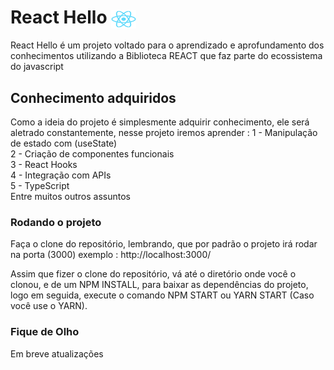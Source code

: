 # React Hello <img align="center" alt="React" height="30" width="40" src="https://raw.githubusercontent.com/devicons/devicon/master/icons/react/react-original.svg">

React Hello é um projeto voltado para o aprendizado e aprofundamento dos conhecimentos utilizando a Biblioteca REACT que faz parte do ecossistema do javascript

## Conhecimento adquiridos

Como a ideia do projeto é simplesmente adquirir conhecimento, ele será aletrado constantemente, nesse projeto iremos aprender :
1 - Manipulação de estado com (useState)<br>
2 - Criação de componentes funcionais <br>
3 - React Hooks <br>
4 - Integração com APIs <br>
5 - TypeScript <br>
Entre muitos outros assuntos


### Rodando o projeto

Faça o clone do repositório, lembrando, que por padrão o projeto irá rodar na porta (3000) exemplo : http://localhost:3000/

Assim que fizer o clone do repositório, vá até o diretório onde você o clonou, e de um NPM INSTALL, para baixar as dependências do projeto, logo em seguida, execute o comando
NPM START ou YARN START (Caso você use o YARN).

### Fique de Olho
 Em breve atualizações

